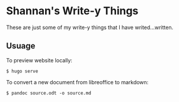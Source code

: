 # Shannan's Write-y Things

These are just some of my write-y things that I have writed...written.


## Usuage

To preview website locally:

```console
$ hugo serve
```

To convert a new document from libreoffice to markdown:

```console
$ pandoc source.odt -o source.md
```
